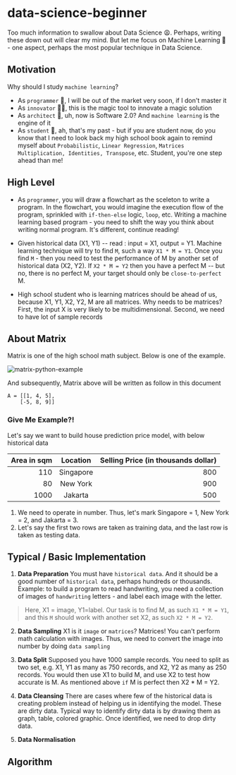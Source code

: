 # data-science-beginner
Too much information to swallow about Data Science :weary:. Perhaps, writing these down out will clear my mind. But let me focus on Machine Learning :slot_machine: - one aspect, perhaps the most popular technique in Data Science.

## Motivation
Why should I study `machine learning`?
* As `programmer` :older_woman:, I will be out of the market very soon, if I don't master it
* As `innovator` :man_with_turban:, this is the magic tool to innovate a magic solution
* As `architect` :construction_worker:, uh, now is Software 2.0? And `machine learning` is the engine of it
* As `student` :girl:, ah, that's my past - but if you are student now, do you know that I need to look back my high school book again to remind myself about `Probabilistic`, `Linear Regression`, `Matrices Multiplication, Identities, Transpose`, etc. Student, you're one step ahead than me!

## High Level
* As `programmer`, you will draw a flowchart as the sceleton to write a program. In the flowchart, you would imagine the execution flow of the program, sprinkled with `if-then-else` logic, `loop`, etc. Writing a machine learning based program - you need to shift the way you think about writing normal program. It's different, continue reading!

* Given historical data (X1, Y1) -- read : input = X1, output = Y1. Machine learning technique will try to find `M`, such a way `X1 * M = Y1`. Once you find `M` - then you need to test the performance of M by another set of historical data (X2, Y2). If `X2 * M = Y2` then you have a perfect M -- but no, there is no perfect M, your target should only be `close-to-perfect` M.

* High school student who is learning matrices should be ahead of us, because X1, Y1, X2, Y2, M are all matrices. Why needs to be matrices? First, the input X is very likely to be multidimensional. Second, we need to have lot of sample records

## About Matrix
Matrix is one of the high school math subject. Below is one of the example.

![matrix-python-example](https://user-images.githubusercontent.com/241914/54793552-eea62680-4c7d-11e9-9acb-e7db3709aae2.jpg)

And subsequently, Matrix above will be written as follow in this document
```pyhton
A = [[1, 4, 5], 
    [-5, 8, 9]]
```

### Give Me Example?!
Let's say we want to build house prediction price model, with below historical data

| Area in sqm | Location | Selling Price (in thousands dollar) |
| -------------: |:-------------:| -----:|
| 110 | Singapore | 800 |
| 80 | New York |   900 |
| 1000 | Jakarta |    500 |

1. We need to operate in number. Thus, let's mark Singapore = 1, New York = 2, and Jakarta = 3.
2. Let's say the first two rows are taken as training data, and the last row is taken as testing data.

## Typical / Basic Implementation

1. **Data Preparation** You must have `historical data`. And it should be a good number of `historical data`, perhaps hundreds or thousands. Example: to build a program to read handwriting, you need a collection of images of `handwriting` letters - and label each image with the letter. 

> Here, X1 = image, Y1=label. Our task is to find M, as such `X1 * M = Y1`, and this `M` should work with another set X2, as such `X2 * M = Y2`. 

2. **Data Sampling** X1 is it `image` or `matrices`? Matrices! You can't perform math calculation with images. Thus, we need to convert the image into number by doing `data sampling`

3. **Data Split** Supposed you have 1000 sample records. You need to split as two set, e.g. X1, Y1 as many as 750 records, and X2, Y2 as many as 250 records. You would then use X1 to build M, and use X2 to test how accurate is M. As mentioned above `if` M is perfect then X2 * M = Y2.

4. **Data Cleansing** There are cases where few of the historical data is creating problem instead of helping us in identifying the model. These are dirty data. Typical way to identify dirty data is by drawing them as graph, table, colored graphic. Once identified, we need to drop dirty data.

5. **Data Normalisation**




## Algorithm


